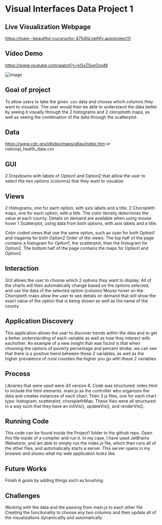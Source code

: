 # Visual Interfaces Data Project 1

## Live Visualization Webpage
https://main--beautiful-cucurucho-4754fd.netlify.app/project1/

## Video Demo
https://www.youtube.com/watch?v=kGxZSxeOooM

![image](https://github.com/tedcordonnier/visual_interfaces_project1/assets/83316488/c146d01b-de91-4f13-b89e-35e876d3b790)

## Goal of project
To allow users to take the given .csv data and choose which columns they want to visualize. The user would then be able to understand the data better by seeing it visually through the 2 histograms and 2 cloropheth maps, as well as seeing the combination of the data through the scatterplot.

## Data
https://www.cdc.gov/dhdsp/maps/atlas/index.htm or national_health_data.csv

## GUI 
2 Dropdowns with labels of Option1 and Option2 that alllow the user to select the two options (columns) that they want to visualize

## Views 
2 Histograms, one for each option, with axis labels and a title.
2 Choropleth maps, one for each option, with a title. The color itensity determines the value at each county. Details on demand are available when using mouse hover
1 Scatterplot, using data from both options, with axis labels and a title.

Color coded views that use the same option, such as cyan for both Option1 and magenta for both Option2
Order of the views: The top half of the page contains a histogram for Option1, the scatterplot, then the histogram for Option2. The bottom half of the page contains the maps for Option1 and Option2

## Interaction 
GUI allows the user to choose which 2 options they want to display. All of the charts will then automatically change based on the options selected, and use the data of the selected option (column)
Mouse hover on the Choropleth maps allow the user to see detials on demand that will show the exact value of the option that is being shown as well as the name of the county

## Application Discovery
This application allows the user to discover trends within the data and to get a better understanding of each variable as well as how they interact with eachother.
An example of a new insight that was found is that when choosing the options of poverty percentage and percent stroke, we can see that there is a positive trend between these 2 variables, as well as the higher prevalence of rural counties the higher you go with these 2 variables. 

## Process
Libraries that were used were d3 version 6. Code was structured: index.html to include the html elements. main.js as the controller who organizes the data and creates instances of each chart. Then 3 js files, one for each chart type: histogram, scatterplot, choroplethMap. These files were all structured in a way such that they have an initVis(), updateVis(), and renderVis().

## Running Code
This code can be found inside the Project1 folder in the github repo. Open this file inside of a compiler and run it. In my case, I have used JetBrains Webstorm, and am able to simply run the index.js file, which then runs all of the other files, and automatically starts a server. This server opens in my browser and shows what my web application looks like.

## Future Works
Finish A goals by adding things such as brushing.

## Challenges 
Working with the data and the passing from main.js to each other file
Creating the funcitonality to choose any two columns and then update all of the visualizaitons dynamicallly and automatically

